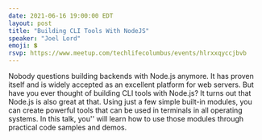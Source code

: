 ```yaml
---
date: 2021-06-16 19:00:00 EDT
layout: post
title: "Building CLI Tools With NodeJS"
speaker: "Joel Lord"
emoji: 💲
rsvp: https://www.meetup.com/techlifecolumbus/events/hlrxxqyccjbvb
---
```


Nobody questions building backends with Node.js anymore. It has proven itself and is widely accepted as an excellent platform for web servers. But have you ever thought of building CLI tools with Node.js? It turns out that Node.js is also great at that. Using just a few simple built-in modules, you can create powerful tools that can be used in terminals in all operating systems. In this talk, you'' will learn how to use those modules through practical code samples and demos.
